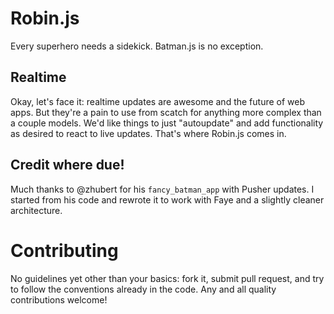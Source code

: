 Robin.js
========
Every superhero needs a sidekick. Batman.js is no exception.

Realtime
--------
Okay, let's face it: realtime updates are awesome and the future of web apps. But they're a pain to use from scatch for anything more complex than a couple models. We'd like things to just "autoupdate" and add functionality as desired to react to live updates. That's where Robin.js comes in.

Credit where due!
-----------------
Much thanks to @zhubert for his `fancy_batman_app` with Pusher updates. I started from his code and rewrote it to work with Faye and a slightly cleaner architecture.

Contributing
============
No guidelines yet other than your basics: fork it, submit pull request, and try to follow the conventions already in the code. Any and all quality contributions welcome!
